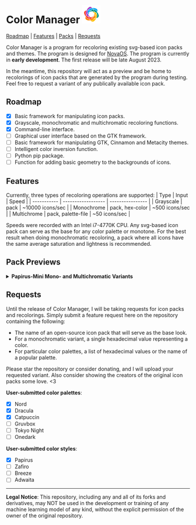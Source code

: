 # Color Manager <img src="icon.svg" width="50"/>

[Roadmap](#roadmap) | [Features](#features) | [Packs](#packs) | [Requests](#requests)

Color Manager is a program for recoloring existing svg-based icon packs and themes. The program is designed for [NovaOS](https://github.com/NicklasVraa/NovaOS). The program is currently in **early development**. The first release will be late August 2023.

In the meantime, this repository will act as a preview and be home to recolorings of icon packs that are generated by the program during testing. Feel free to request a variant of any publically available icon pack.

## Roadmap <a name="roadmap"></a>
- [x] Basic framework for manipulating icon packs.
- [x] Grayscale, monochromatic and multichromatic recoloring functions.
- [x] Command-line interface.
- [ ] Graphical user interface based on the GTK framework.
- [ ] Basic framework for manipulating GTK, Cinnamon and Metacity themes.
- [ ] Intelligent color inversion function.
- [ ] Python pip package.
- [ ] Function for adding basic geometry to the backgrounds of icons.

## Features <a name="features"></a>
Currently, three types of recoloring operations are supported:
| Type        | Input              | Speed            |
| ----------- | ------------------ | ---------------- |
| Grayscale   | pack               | ~10000 icons/sec |
| Monochrome  | pack, hex-color    | ~500 icons/sec   |
| Multichrome | pack, palette-file | ~50 icons/sec    |

Speeds were recorded with an Intel i7-4770K CPU. Any svg-based icon pack can serve as the base for any color palette or monotone. For the best result when doing monochromatic recoloring, a pack where all icons have the same average saturation and lightness is recommended.

## Pack Previews <a name="packs"></a>
<details>
<summary><b>Papirus-Mini Mono- and Multichromatic Variants</b></summary>
The original papirus set is massive (>100MB), so this version has been simplified, e.g. icons no longer have multiple versions for slightly different icon sizes. As a result, it only takes up ~10MB when zipped.

| Name  | Examples | Status |
| ----- | -------- | -------|
| Original | <img src="previews/papirus/original/colors.png" width="50"/>  <img src="previews/papirus/original/firefox.png" width="50"/> <img src="previews/papirus/original/vscode.png" width="50"/> <img src="previews/papirus/original/account.png" width="50"/>  <img src="previews/papirus/original/video.png" width="50"/> <img src="previews/papirus/original/git.png" width="50"/> | [Source](https://github.com/PapirusDevelopmentTeam/papirus-icon-theme) |
| Nord | <img src="previews/papirus/nord/colors.png" width="50"/>  <img src="previews/papirus/nord/firefox.png" width="50"/> <img src="previews/papirus/nord/vscode.png" width="50"/> <img src="previews/papirus/nord/account.png" width="50"/>  <img src="previews/papirus/nord/video.png" width="50"/> <img src="previews/papirus/nord/git.png" width="50"/> | Finished |
| Dracula | <img src="previews/papirus/dracula/colors.png" width="50"/>  <img src="previews/papirus/dracula/firefox.png" width="50"/> <img src="previews/papirus/dracula/vscode.png" width="50"/> <img src="previews/papirus/dracula/account.png" width="50"/>  <img src="previews/papirus/dracula/video.png" width="50"/> <img src="previews/papirus/dracula/git.png" width="50"/> | Finished |
| Catppuccin | <img src="previews/papirus/catppuccin/colors.png" width="50"/>  <img src="previews/papirus/catppuccin/firefox.png" width="50"/> <img src="previews/papirus/catppuccin/vscode.png" width="50"/> <img src="previews/papirus/catppuccin/account.png" width="50"/>  <img src="previews/papirus/catppuccin/video.png" width="50"/> <img src="previews/papirus/catppuccin/git.png" width="50"/> | Finished |

| Name  | Examples | Status |
| ----- | -------- | -------|
| Galactic | <img src="previews/papirus/galactic/colors.png" width="50"/>  <img src="previews/papirus/galactic/firefox.png" width="50"/> <img src="previews/papirus/galactic/vscode.png" width="50"/> <img src="previews/papirus/galactic/account.png" width="50"/>  <img src="previews/papirus/galactic/video.png" width="50"/> <img src="previews/papirus/galactic/git.png" width="50"/> | Released |
| Strawberry | <img src="previews/papirus/strawberry/colors.png" width="50"/>  <img src="previews/papirus/strawberry/firefox.png" width="50"/> <img src="previews/papirus/strawberry/vscode.png" width="50"/> <img src="previews/papirus/strawberry/account.png" width="50"/>  <img src="previews/papirus/strawberry/video.png" width="50"/> <img src="previews/papirus/strawberry/git.png" width="50"/> | Released |
| Amazon | <img src="previews/papirus/amazon/colors.png" width="50"/>  <img src="previews/papirus/amazon/firefox.png" width="50"/> <img src="previews/papirus/amazon/vscode.png" width="50"/> <img src="previews/papirus/amazon/account.png" width="50"/>  <img src="previews/papirus/amazon/video.png" width="50"/> <img src="previews/papirus/amazon/git.png" width="50"/> | Finished |
| Pacific | <img src="previews/papirus/pacific/colors.png" width="50"/>  <img src="previews/papirus/pacific/firefox.png" width="50"/> <img src="previews/papirus/pacific/vscode.png" width="50"/> <img src="previews/papirus/pacific/account.png" width="50"/>  <img src="previews/papirus/pacific/video.png" width="50"/> <img src="previews/papirus/pacific/git.png" width="50"/> | Finished |
| Cobalt | <img src="previews/papirus/cobalt/colors.png" width="50"/>  <img src="previews/papirus/cobalt/firefox.png" width="50"/> <img src="previews/papirus/cobalt/vscode.png" width="50"/> <img src="previews/papirus/cobalt/account.png" width="50"/>  <img src="previews/papirus/cobalt/video.png" width="50"/> <img src="previews/papirus/cobalt/git.png" width="50"/> | Finished |
| Bumblebee | <img src="previews/papirus/bumblebee/colors.png" width="50"/>  <img src="previews/papirus/bumblebee/firefox.png" width="50"/> <img src="previews/papirus/bumblebee/vscode.png" width="50"/> <img src="previews/papirus/bumblebee/account.png" width="50"/>  <img src="previews/papirus/bumblebee/video.png" width="50"/> <img src="previews/papirus/bumblebee/git.png" width="50"/> | Released |
| Goldenrod | <img src="previews/papirus/goldenrod/colors.png" width="50"/>  <img src="previews/papirus/goldenrod/firefox.png" width="50"/> <img src="previews/papirus/goldenrod/vscode.png" width="50"/> <img src="previews/papirus/goldenrod/account.png" width="50"/>  <img src="previews/papirus/goldenrod/video.png" width="50"/> <img src="previews/papirus/goldenrod/git.png" width="50"/> | Released |
| Toffee | <img src="previews/papirus/toffee/colors.png" width="50"/>  <img src="previews/papirus/toffee/firefox.png" width="50"/> <img src="previews/papirus/toffee/vscode.png" width="50"/> <img src="previews/papirus/toffee/account.png" width="50"/>  <img src="previews/papirus/toffee/video.png" width="50"/> <img src="previews/papirus/toffee/git.png" width="50"/> | Finished |
| Coppertone | <img src="previews/papirus/coppertone/colors.png" width="50"/>  <img src="previews/papirus/coppertone/firefox.png" width="50"/> <img src="previews/papirus/coppertone/vscode.png" width="50"/> <img src="previews/papirus/coppertone/account.png" width="50"/>  <img src="previews/papirus/coppertone/video.png" width="50"/> <img src="previews/papirus/coppertone/git.png" width="50"/> | Finished |
| Tavern | <img src="previews/papirus/tavern/colors.png" width="50"/>  <img src="previews/papirus/tavern/firefox.png" width="50"/> <img src="previews/papirus/tavern/vscode.png" width="50"/> <img src="previews/papirus/tavern/account.png" width="50"/>  <img src="previews/papirus/tavern/video.png" width="50"/> <img src="previews/papirus/tavern/git.png" width="50"/> | Finished |
| Bubblegum | <img src="previews/papirus/bubblegum/colors.png" width="50"/>  <img src="previews/papirus/bubblegum/firefox.png" width="50"/> <img src="previews/papirus/bubblegum/vscode.png" width="50"/> <img src="previews/papirus/bubblegum/account.png" width="50"/>  <img src="previews/papirus/bubblegum/video.png" width="50"/> <img src="previews/papirus/bubblegum/git.png" width="50"/> | Finished |
</details>

## Requests <a name="requests"></a>
Until the release of Color Manager, I will be taking requests for icon packs and recolorings. Simply submit a feature request here on the repository containing the following:
- The name of an open-source icon pack that will serve as the base look.
- For a monochromatic variant, a single hexadecimal value representing a color.
- For particular color palettes, a list of hexadecimal values or the name of a popular palette.

Please star the repository or consider donating, and I will upload your requested variant. Also consider showing the creators of the original icon packs some love. <3

**User-submitted color palettes**:
- [x] Nord
- [x] Dracula
- [x] Catpuccin
- [ ] Gruvbox
- [ ] Tokyo Night
- [ ] Onedark

**User-submitted color styles**:
- [x] Papirus
- [ ] Zafiro
- [ ] Breeze
- [ ] Adwaita

---
**Legal Notice**: This repository, including any and all of its forks and derivatives, may NOT be used in the development or training of any machine learning model of any kind, without the explicit permission of the owner of the original repository.
